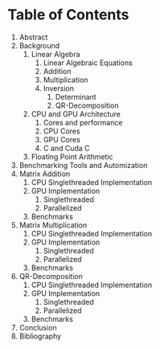 # Table of Contents

1. Abstract
2. Background
   1. Linear Algebra
      1. Linear Algebraic Equations
      2. Addition
      3. Multiplication
      4. Inversion
         1. Determinant
         2. QR-Decomposition
   2. CPU and GPU Architecture
      1. Cores and performance
      2. CPU Cores
      3. GPU Cores
      4. C and Cuda C
   3. Floating Point Arithmetic
3. Benchmarking Tools and Automization
4. Matrix Addition
   1. CPU Singlethreaded Implementation
   2. GPU Implementation
      1. Singlethreaded
      2. Parallelized
   3. Benchmarks
5. Matrix Multiplication
   1. CPU Singlethreaded Implementation
   2. GPU Implementation
      1. Singlethreaded
      2. Parallelized
   3. Benchmarks
6. QR-Decomposition
   1. CPU Singlethreaded Implementation
   2. GPU Implementation
      1. Singlethreaded
      2. Parallelized
   3. Benchmarks
7. Conclusion
8. Bibliography
